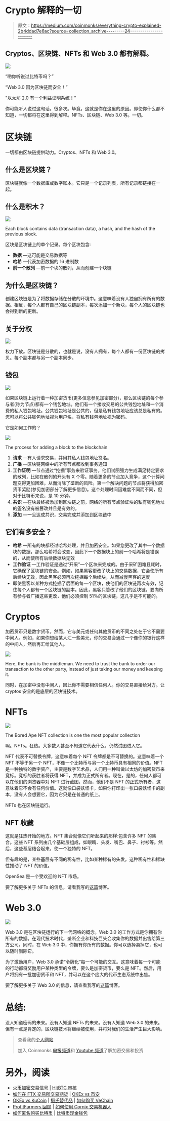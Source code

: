 # Crypto 解释的一切

> 原文：<https://medium.com/coinmonks/everything-crypto-explained-2b4ddad7e6ac?source=collection_archive---------24----------------------->

## Cryptos、区块链、NFTs 和 Web 3.0 都有解释。

![](img/f8271b37fbb0d380d74b7b779b379d17.png)

“哟你听说过比特币吗？”

“Web 3.0 因为区块链而安全！”

"以太坊 2.0 有一个利益证明系统！"

你可能听人说过这句话。很多次。毕竟，这就是你在这里的原因。即使你什么都不知道，一切都将在这里得到解释。NFTs、区块链、Web 3.0 等。一切。

# **区块链**

一切都由区块链提供动力。Cryptos、NFTs 和 Web 3.0。

## 什么是区块链？

区块链就像一个数据库或数字账本。它只是一个记录列表，所有记录都链接在一起。

## 什么是积木？

![](img/bc3442eb981e8fa0a42cb45958b30803.png)

Each block contains data (transaction data), a hash, and the hash of the previous block.

区块是区块链上的单个记录。每个区块包含:

*   **数据** —这可能是交易数据等
*   **哈希** —代表加密数据的 16 进制数
*   **前一个散列** —前一个块的散列，从而创建一个块链

## 为什么是区块链？

创建区块链是为了将数据存储在分散的环境中。这意味着没有人独自拥有所有的数据。相反，每个人都有自己的区块链副本，每次添加一个新块，每个人的区块链也会得到新的更新。

## 关于分权

![](img/b2dd928303a6fc7a5b733665bbc2ee64.png)

权力下放。区块链是分散的，也就是说，没有人拥有，每个人都有一份区块链的拷贝。每个副本都与另一个副本同步。

## 钱包

![](img/c041440c39c8dbdbf1e407310db60228.png)

如果区块链上运行着一种加密货币(更多信息参见加密部分)，那么区块链的每个参与者(称为节点)都有一个钱包地址。他们有一个接收交易的公共钱包地址和一个消费的私人钱包地址。公共钱包地址是公共的，但是私有钱包地址应该总是私有的。您可以将公共钱包地址视为用户名，将私有钱包地址视为密码。

它是如何工作的？

![](img/108b46b589fbda79e152de3328f16a6b.png)

The process for adding a block to the blockchain

1.  **请求** —有人请求交易，并用其私人钱包地址签名。
2.  **广播** —区块链网络中的所有节点都收到事务通知
3.  **工作证明** —节点通过“挖掘”事务来验证事务。他们试图强力生成满足特定要求的散列，比如在散列的开头有 X 个零。随着更多的节点加入竞争，这个计算问题变得更加困难，从而消除了垄断的风险。第一个解决问题的节点将获得加密货币奖励(参见加密部分了解更多信息)。这个处理时间因难度不同而不同，但对于比特币来说，是 10 分钟。
4.  **共识** —在块最终被添加到区块链之前，网络的所有节点验证块的私有钱包地址的签名没有被篡改并且是有效的。
5.  **添加** —一旦达成共识，交易完成并添加到区块链中

## 它们有多安全？

*   **哈希** —所有的块都经过哈希处理，并且加密安全。如果您更改了其中一个数据块的数据，那么哈希将会改变，因此下一个数据块上的前一个哈希将是错误的，从而使所有后续数据块无效
*   **工作验证** —工作验证是通过“开采”一个区块来完成的。由于采矿困难且耗时，它确保了区块链的安全。例如，如果黑客更改了块上的交易数据，它会使所有后续块无效，因此黑客必须再次挖掘每个后续块，从而减慢黑客的速度
*   即使黑客以某种方式挖掘了后面的每一个区块，使他们的区块链再次有效，记住每个人都有一个区块链的副本。因此，黑客只篡改了他们的区块链，要向所有参与者广播这些更改，他们必须控制 51%的区块链，这几乎是不可能的。

# Cryptos

加密货币只是数字货币。然而，它与美元或任何其他货币的不同之处在于它不需要中间人。例如，如果你想给某人汇一些美元，你的交易会通过一个像你的银行这样的中间人，然后再汇给其他人。

![](img/6513806fe500d74dc2aed9683c698f5c.png)

Here, the bank is the middleman. We need to trust the bank to order our transaction to the other party, instead of just taking our money and keeping it.

同时，在加密中没有中间人，因此你不需要相信任何人。你的交易直接给对方。让 cryptos 安全的是底层的区块链技术。

# NFTs

![](img/3ef5845a0a6a815b816d6e96337d7124.png)

The Bored Ape NFT collection is one the most popular collection

啊。NFTs。狂热。大多数人甚至不知道它代表什么，仍然试图进入它。

NFT 代表不可替换令牌，这意味着每个 NFT 令牌都是不可替换的。这意味着一个 NFT 不等于另一个 NFT，不像一个比特币与另一个比特币具有相同的价值。NFT 是一种独特的数字资产，主要是数字艺术品，人们用一种叫做以太坊的加密货币来竞标。竞标的获胜者将获得 NFT，并成为正式所有者。现在，是的，任何人都可以在他们的浏览器中对 NFT 进行截图，然而，他们不是 NFT 的正式所有者，这意味着它不会有任何价值。这就像口袋妖怪卡，如果你打印出一张口袋妖怪卡的副本，没有人会想要它，因为它只是在普通的纸上。

NFTs 也在区块链运行。

## NFT 收藏

这就是狂热开始的地方。NFT 集合就像它们听起来的那样:包含许多 NFT 的集合。这些 NFT 系列由几个基础层组成，如眼睛、头发、嘴巴、鼻子、衬衫等。然后，这些基层结合起来，使一个独特的 NFT。

但有趣的是，某些基层有不同的稀有性，比如某种稀有的头发。这种稀有性和稀缺性推动了 NFT 的价值。

OpenSea 是一个受欢迎的 NFT 市场。

要了解更多关于 NFTs 的信息，请看我写的[这篇](/coinmonks/nfts-for-dummies-8c2d8c846183)博客。

# Web 3.0

![](img/b545d428fd261df5e962f9dce9bb5077.png)

Web 3.0 是在区块链运行的下一代网络的概念。Web 3.0 的工作方式是你拥有你所有的数据。在现代技术时代，垄断企业和科技巨头会收集你的数据并出售给第三方公司。同时，在 Web 3.0 中，你拥有你所有的数据。你可以选择卖掉它，也可以随时删除它。

为了激励用户，Web 3.0 承诺“令牌化”每一个可能的交互。这意味着每一个可能的行动都将奖励用户某种类型的令牌，要么是加密货币，要么是 NFT。然后，用户将拥有一批加密货币和 NFT，并可以在这个庞大的代币生态系统中出售。

要了解更多关于 Web 3.0 的信息，请查看我写的[这篇](https://learn.block6.tech/an-intro-to-web-3-0-a10b9520e690)博客。

# 总结:

没人知道密码的未来。没有人知道 NFTs 的未来。没有人知道 Web 3.0 的未来。但有一点是肯定的，区块链技术将继续被使用，并将对我们的生活产生巨大影响。

> 查看我的[个人网站](http://nagelia.com)
> 
> 加入 Coinmonks [电报频道](https://t.me/coincodecap)和 [Youtube 频道](https://www.youtube.com/c/coinmonks/videos)了解加密交易和投资

# 另外，阅读

*   [火币加密交易信号](https://coincodecap.com/huobi-crypto-trading-signals) | [HitBTC 审核](/coinmonks/hitbtc-review-c5143c5d53c2)
*   [如何在 FTX 交易所交易期货](https://coincodecap.com/ftx-futures-trading) | [OKEx vs 币安](https://coincodecap.com/okex-vs-binance)
*   [OKEx vs KuCoin](https://coincodecap.com/okex-kucoin) | [摄氏替代品](https://coincodecap.com/celsius-alternatives) | [如何购买 VeChain](https://coincodecap.com/buy-vechain)
*   [ProfitFarmers 回顾](https://coincodecap.com/profitfarmers-review) | [如何使用 Cornix 交易机器人](https://coincodecap.com/cornix-trading-bot)
*   [如何匿名购买比特币](https://coincodecap.com/buy-bitcoin-anonymously) | [比特币现金钱包](https://coincodecap.com/bitcoin-cash-wallets)